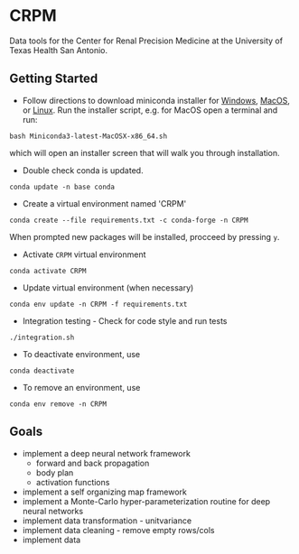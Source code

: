 # CRPM
Data tools for the Center for Renal Precision Medicine at the University of Texas Health San Antonio.


## Getting Started
+ Follow directions to download miniconda installer for [Windows](https://conda.io/docs/user-guide/install/windows.html), [MacOS](https://conda.io/docs/user-guide/install/macos.html), or [Linux](https://conda.io/docs/user-guide/install/linux.html).
Run the installer script, e.g. for MacOS open a terminal and run:
```
bash Miniconda3-latest-MacOSX-x86_64.sh
```
which will open an installer screen that will walk you through installation.
+ Double check conda is updated.
```
conda update -n base conda
```
+ Create a virtual environment named 'CRPM'
```
conda create --file requirements.txt -c conda-forge -n CRPM
```
When prompted new packages will be installed, procceed by pressing `y`.
+ Activate `CRPM` virtual environment
```
conda activate CRPM
```
+ Update virtual environment (when necessary)
```
conda env update -n CRPM -f requirements.txt
```
+ Integration testing - Check for code style and run tests
```
./integration.sh
```
+ To deactivate environment, use
```
conda deactivate
```
+ To remove an environment, use
```
conda env remove -n CRPM
```

## Goals
+ implement a deep neural network framework
  + forward and back propagation
  + body plan
  + activation functions
+ implement a self organizing map framework
+ implement a Monte-Carlo hyper-parameterization routine for deep neural networks
+ implement data transformation - unitvariance
+ implement data cleaning - remove empty rows/cols
+ implement data
